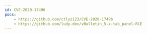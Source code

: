```yaml
---
id: CVE-2020-17496
pocs:
    - https://github.com/ctlyz123/CVE-2020-17496
    - https://github.com/ludy-dev/vBulletin_5.x-tab_panel-RCE
---
```

